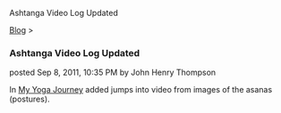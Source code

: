 Ashtanga Video Log Updated 

[Blog](../z-blog-1.html)‎ > ‎

### Ashtanga Video Log Updated

posted Sep 8, 2011, 10:35 PM by John Henry Thompson

In [My Yoga Journey](../yoga/yoga-journey.html) added jumps into video from images of the asanas (postures).  

